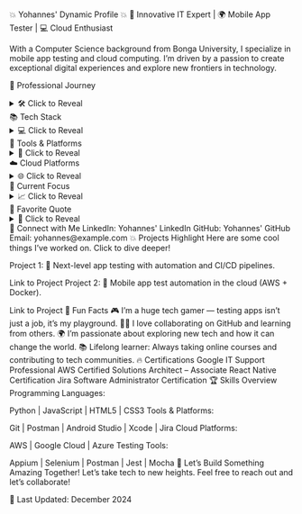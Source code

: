 💥 Yohannes' Dynamic Profile 💥
🚀 Innovative IT Expert | 🌍 Mobile App Tester | 💻 Cloud Enthusiast

With a Computer Science background from Bonga University, I specialize in mobile app testing and cloud computing. I’m driven by a passion to create exceptional digital experiences and explore new frontiers in technology.

🏅 Professional Journey
<details> <summary>🛠 Click to Reveal</summary> - **Mobile Application Tester** at Forward Logistics Technologies - **Former IT Officer** at Ethiopian Overseas Employment Agencies Federation - **Computer Science** graduate from Bonga University - **Google IT Support Professional** certified </details>
📚 Tech Stack
<details> <summary>💻 Click to Reveal</summary> - **Languages**: Python, JavaScript, HTML5, CSS3 - **Frameworks**: React, Node.js, Express.js - **Testing Tools**: Appium, Selenium, Jest, Mocha </details>
🧰 Tools & Platforms
<details> <summary>🔧 Click to Reveal</summary> - **Git**, **Postman**, **Android Studio**, **Xcode**, **Jira** - **CI/CD**: Jenkins, Travis CI, CircleCI - **Version Control**: GitHub, GitLab </details>
☁️ Cloud Platforms
<details> <summary>🌐 Click to Reveal</summary> - **AWS**, **Google Cloud**, **Azure** - **Serverless Architecture** (Lambda, DynamoDB) - **Containerization** (Docker, Kubernetes) </details>
🎯 Current Focus
<details> <summary>📈 Click to Reveal</summary> I am continuously learning and growing in the following areas: - **Advancing mobile app testing expertise** - **Exploring cloud automation** - **Building CI/CD pipelines** - **Contributing to open-source projects** </details>
💬 Favorite Quote
<details> <summary>📜 Click to Reveal</summary> "Technology is best when it brings people together." — **Matt Mullenweg** </details>
🌱 Connect with Me
LinkedIn: Yohannes' LinkedIn
GitHub: Yohannes' GitHub
Email: yohannes@example.com
💥 Projects Highlight
Here are some cool things I’ve worked on. Click to dive deeper!

Project 1:
🚀 Next-level app testing with automation and CI/CD pipelines.

Link to Project
Project 2:
🌟 Mobile app test automation in the cloud (AWS + Docker).

Link to Project
🌟 Fun Facts
🎮 I’m a huge tech gamer — testing apps isn’t just a job, it’s my playground.
🧑‍💻 I love collaborating on GitHub and learning from others.
🌍 I’m passionate about exploring new tech and how it can change the world.
📚 Lifelong learner: Always taking online courses and contributing to tech communities.
🔥 Certifications
Google IT Support Professional
AWS Certified Solutions Architect – Associate
React Native Certification
Jira Software Administrator Certification
🏆 Skills Overview
Programming Languages:

Python | JavaScript | HTML5 | CSS3
Tools & Platforms:

Git | Postman | Android Studio | Xcode | Jira
Cloud Platforms:

AWS | Google Cloud | Azure
Testing Tools:

Appium | Selenium | Postman | Jest | Mocha
🎨 Let’s Build Something Amazing Together!
Let’s take tech to new heights. Feel free to reach out and let’s collaborate!

📅 Last Updated: December 2024
